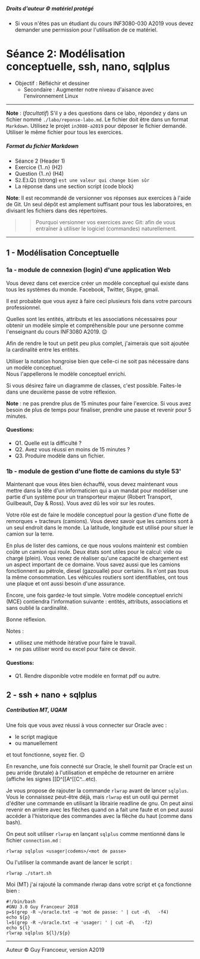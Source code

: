 ##### Droits d'auteur :copyright: matériel protégé 
 - Si vous n'êtes pas un étudiant du cours INF3080-030 A2019 vous devez demander une permission pour l'utilisation de ce matériel.

# Séance 2: Modélisation conceptuelle, ssh, nano, sqlplus

- Objectif : Réfléchir et dessiner 
   + Secondaire : Augmenter notre niveau d'aisance avec l'environnement Linux

----
**Note** : (_facultatif_) S'il y a des questions dans ce labo, répondez y dans un fichier nommé
`./labo/reponse-labo.md`.  Le fichier doit être dans un format `Markdown`. Utilisez le projet
`in3080-a2019` pour déposer le fichier demandé. Utiliser le même fichier pour tous les exercices.

##### Format du fichier Markdown
 + Séance 2 (Header 1)
 + Exercice {1..n} (H2)
 + Question {1..n} (H4)
 + S`2`.E`3`.Q`1` (strong) `est une valeur qui change bien sûr`
 + La réponse dans une section script (code block)

**Note**: Il est recommandé de versionner vos réponses aux exercices à l'aide
de Git. Un seul dépôt est amplement suffisant pour tous les laboratoires, en
divisant les fichiers dans des répertoires.

 > > Pourquoi versionner vos exercices avec Git: afin de
vous entraîner à utiliser le logiciel (commandes) naturellement.

----


## 1 - Modélisation Conceptuelle

### 1a - module de connexion (login) d'une application Web

Vous devez dans cet exercice créer un modèle conceptuel qui existe dans tous les systèmes du monde.  Facebook, Twitter, Skype, gmail.

Il est probable que vous ayez à faire ceci plusieurs fois dans votre parcours professionnel.

Quelles sont les entités, attributs et les associations nécessaires pour obtenir un modèle simple et compréhensible pour une personne
comme l'enseignant du cours INF3080 A2019.  :wink:

Afin de rendre le tout un petit peu plus complet, j'aimerais que soit ajoutée la cardinalité entre les entités.

Utiliser la notation hongroise bien que celle-ci ne soit pas nécessaire dans un modèle conceptuel.  
Nous l'appellerons le modèle conceptuel enrichi.

Si vous désirez faire un diagramme de classes, c'est possible. Faites-le dans une deuxième passe de votre réflexion.

__Note__ : ne pas prendre plus de 15 minutes pour faire l'exercice. Si vous avez besoin de plus de temps pour finaliser, prendre une pause et revenir pour 5 minutes.

#### Questions:
+ Q1. Quelle est la difficulté ?
+ Q2. Avez vous réussi en moins de 15 minutes ?
+ Q3. Produire modèle dans un fichier.

### 1b - module de gestion d'une flotte de camions du style 53'

Maintenant que vous êtes bien échauffé, vous devez maintenant vous mettre dans la tête d'un
informaticien qui a un mandat pour modéliser une partie d'un système pour un transporteur 
majeur (Robert Transport, Guilbeault, Day & Ross).  Vous avez dû les voir sur les routes.

Votre rôle est de faire le modèle conceptuel pour la gestion d'une flotte de remorques + tracteurs (camions).
Vous devez savoir que les camions sont à un seul endroit dans le monde.  La latitude, longitude est utilisé
pour situer le camion sur la terre.

En plus de lister des camions, ce que nous voulons maintenir est combien coûte un camion qui roule. Deux états 
sont utiles pour le calcul: vide ou chargé (plein).  Vous venez de réaliser qu'une capacité de chargement est un
aspect important de ce domaine.  Vous savez aussi que les camions fonctionnent au pétrole, diesel (gazoualle) 
pour certains. Ils n'ont pas tous la même consommation. Les véhicules routiers sont identifiables, ont tous
une plaque et ont aussi besoin d'une assurance.

Encore, une fois gardez-le tout simple. Votre modèle conceptuel enrichi (MCE) contiendra l'information suivante :
entités, attributs, associations et sans oublié la cardinalité.

Bonne réflexion.

Notes :
 + utilisez une méthode itérative pour faire le travail.
 + ne pas utiliser word ou excel pour faire ce devoir.

#### Questions:
 + Q1. Rendre disponible votre modèle en format pdf ou autre. 

## 2 - ssh + nano + sqlplus
##### Contribution MT, UQAM

Une fois que vous avez réussi à vous connecter sur Oracle avec :
  - le script magique 
  - ou manuellement
  
et tout fonctionne, soyez fier. :relieved:

En revanche, une fois connecté sur Oracle, le shell fournit par Oracle est un peu arride (brutale) à l'utilisation 
et empêche de retourner en arrière (affiche les signes [[D^[[A^[[C^...etc). 

Je vous propose de rajouter la commande `rlwrap` avant de lancer `sqlplus`. 
Vous le connaissez peut-être déjà, mais `rlwrap` est un outil qui permet d'éditer une commande en utilisant la librairie readline de gnu. On peut ainsi revenir en arrière avec les flèches quand on a fait une faute et on peut aussi accéder à l'historique des commandes avec la flèche du haut (comme dans bash).

On peut soit utiliser `rlwrap` en lançant `sqlplus` comme mentionné dans le fichier `connection.md` :

```
rlwrap sqlplus <usager|codems>/<mot de passe>
```

Ou l'utiliser la commande avant de lancer le script :

```
rlwrap ./start.sh
```

Moi (MT) j'ai rajouté la commande rlwrap dans votre script et ça fonctionne bien :

```shell
#!/bin/bash
#GNU 3.0 Guy Francoeur 2018
p=$(grep -R ~/oracle.txt -e 'mot de passe: ' | cut -d\   -f4)
echo ${p}
l=$(grep -R ~/oracle.txt -e 'usager: ' | cut -d\   -f2)
echo ${l}
rlwrap sqlplus ${l}/${p}
```

----
Auteur :copyright: Guy Francoeur, version A2019
